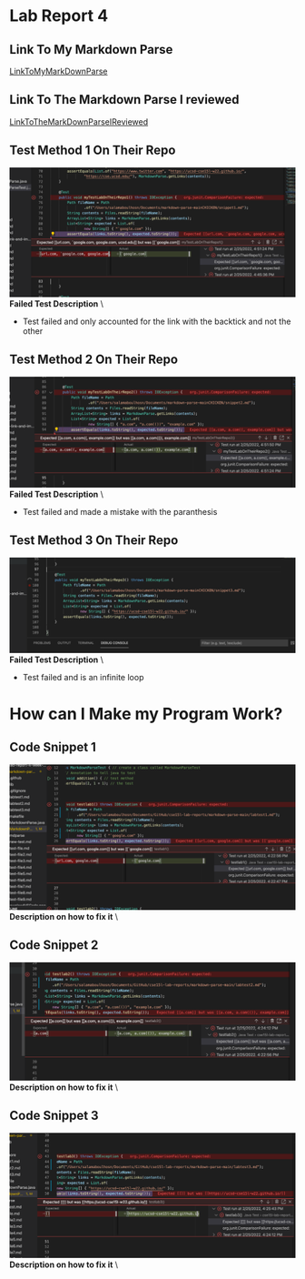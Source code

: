 # Lab Report 4
## Link To My Markdown Parse
[LinkToMyMarkDownParse](https://github.com/Salam-Aboul-Hosn/cse15l-lab-reports/tree/main/markdown-parse-main) 

## Link To The Markdown Parse I reviewed
[LinkToTheMarkDownParseIReviewed](https://github.com/aajc/markdown-parse)

## Test Method 1 On Their Repo
![Image](TestOnTheirRepo1.png) 
**Failed Test Description** \
- Test failed and only accounted for the link with the backtick and not the other

## Test Method 2 On Their Repo
![Image](TestOnTheirRepo2.png) 
**Failed Test Description** \
- Test failed and made a mistake with the paranthesis

## Test Method 3 On Their Repo 
![Image](TestOnTheirRepo3.png) 
**Failed Test Description** \
- Test failed and is an infinite loop

# How can I Make my Program Work?
## Code Snippet 1
![Image](Test1.png) \
**Description on how to fix it** \

## Code Snippet 2
![Image](Test2.png) \
**Description on how to fix it** \

## Code Snippet 3
![Image](Test3.png) \
**Description on how to fix it** \
